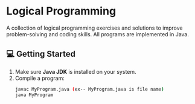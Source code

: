 # Logical Programming

A collection of logical programming exercises and solutions to improve problem-solving and coding skills.
All programs are implemented in Java.

## 💻 Getting Started
1. Make sure **Java JDK** is installed on your system.
2. Compile a program:
   ```bash
   javac MyProgram.java (ex-- MyProgram.java is file name)
   java MyProgram

